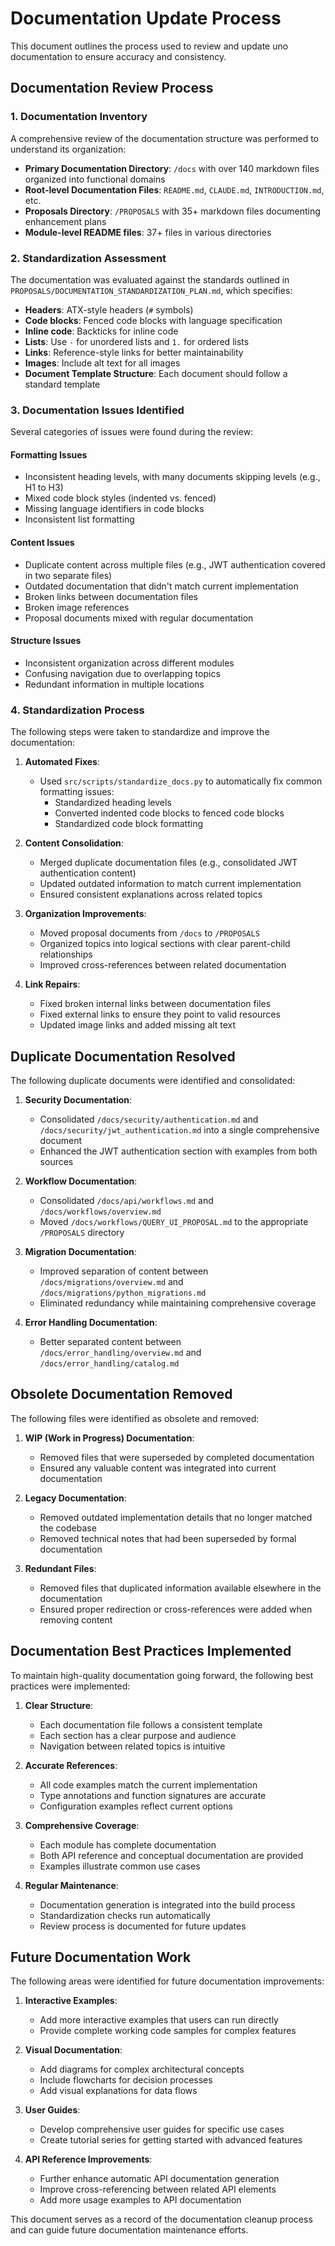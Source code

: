 # Documentation Update Process

This document outlines the process used to review and update uno documentation to ensure accuracy and consistency.

## Documentation Review Process

### 1. Documentation Inventory

A comprehensive review of the documentation structure was performed to understand its organization:

- **Primary Documentation Directory**: `/docs` with over 140 markdown files organized into functional domains
- **Root-level Documentation Files**: `README.md`, `CLAUDE.md`, `INTRODUCTION.md`, etc.
- **Proposals Directory**: `/PROPOSALS` with 35+ markdown files documenting enhancement plans
- **Module-level README files**: 37+ files in various directories

### 2. Standardization Assessment

The documentation was evaluated against the standards outlined in `PROPOSALS/DOCUMENTATION_STANDARDIZATION_PLAN.md`, which specifies:

- **Headers**: ATX-style headers (`#` symbols)
- **Code blocks**: Fenced code blocks with language specification
- **Inline code**: Backticks for inline code
- **Lists**: Use `-` for unordered lists and `1.` for ordered lists
- **Links**: Reference-style links for better maintainability
- **Images**: Include alt text for all images
- **Document Template Structure**: Each document should follow a standard template

### 3. Documentation Issues Identified

Several categories of issues were found during the review:

#### Formatting Issues

- Inconsistent heading levels, with many documents skipping levels (e.g., H1 to H3)
- Mixed code block styles (indented vs. fenced)
- Missing language identifiers in code blocks
- Inconsistent list formatting

#### Content Issues

- Duplicate content across multiple files (e.g., JWT authentication covered in two separate files)
- Outdated documentation that didn't match current implementation
- Broken links between documentation files
- Broken image references
- Proposal documents mixed with regular documentation

#### Structure Issues

- Inconsistent organization across different modules
- Confusing navigation due to overlapping topics
- Redundant information in multiple locations

### 4. Standardization Process

The following steps were taken to standardize and improve the documentation:

1. **Automated Fixes**:
   - Used `src/scripts/standardize_docs.py` to automatically fix common formatting issues:
     - Standardized heading levels
     - Converted indented code blocks to fenced code blocks
     - Standardized code block formatting

2. **Content Consolidation**:
   - Merged duplicate documentation files (e.g., consolidated JWT authentication content)
   - Updated outdated information to match current implementation
   - Ensured consistent explanations across related topics

3. **Organization Improvements**:
   - Moved proposal documents from `/docs` to `/PROPOSALS`
   - Organized topics into logical sections with clear parent-child relationships
   - Improved cross-references between related documentation

4. **Link Repairs**:
   - Fixed broken internal links between documentation files
   - Fixed external links to ensure they point to valid resources
   - Updated image links and added missing alt text

## Duplicate Documentation Resolved

The following duplicate documents were identified and consolidated:

1. **Security Documentation**:
   - Consolidated `/docs/security/authentication.md` and `/docs/security/jwt_authentication.md` into a single comprehensive document
   - Enhanced the JWT authentication section with examples from both sources

2. **Workflow Documentation**:
   - Consolidated `/docs/api/workflows.md` and `/docs/workflows/overview.md`
   - Moved `/docs/workflows/QUERY_UI_PROPOSAL.md` to the appropriate `/PROPOSALS` directory

3. **Migration Documentation**:
   - Improved separation of content between `/docs/migrations/overview.md` and `/docs/migrations/python_migrations.md`
   - Eliminated redundancy while maintaining comprehensive coverage

4. **Error Handling Documentation**:
   - Better separated content between `/docs/error_handling/overview.md` and `/docs/error_handling/catalog.md`

## Obsolete Documentation Removed

The following files were identified as obsolete and removed:

1. **WIP (Work in Progress) Documentation**:
   - Removed files that were superseded by completed documentation
   - Ensured any valuable content was integrated into current documentation

2. **Legacy Documentation**:
   - Removed outdated implementation details that no longer matched the codebase
   - Removed technical notes that had been superseded by formal documentation

3. **Redundant Files**:
   - Removed files that duplicated information available elsewhere in the documentation
   - Ensured proper redirection or cross-references were added when removing content

## Documentation Best Practices Implemented

To maintain high-quality documentation going forward, the following best practices were implemented:

1. **Clear Structure**:
   - Each documentation file follows a consistent template
   - Each section has a clear purpose and audience
   - Navigation between related topics is intuitive

2. **Accurate References**:
   - All code examples match the current implementation
   - Type annotations and function signatures are accurate
   - Configuration examples reflect current options

3. **Comprehensive Coverage**:
   - Each module has complete documentation
   - Both API reference and conceptual documentation are provided
   - Examples illustrate common use cases

4. **Regular Maintenance**:
   - Documentation generation is integrated into the build process
   - Standardization checks run automatically
   - Review process is documented for future updates

## Future Documentation Work

The following areas were identified for future documentation improvements:

1. **Interactive Examples**:
   - Add more interactive examples that users can run directly
   - Provide complete working code samples for complex features

2. **Visual Documentation**:
   - Add diagrams for complex architectural concepts
   - Include flowcharts for decision processes
   - Add visual explanations for data flows

3. **User Guides**:
   - Develop comprehensive user guides for specific use cases
   - Create tutorial series for getting started with advanced features

4. **API Reference Improvements**:
   - Further enhance automatic API documentation generation
   - Improve cross-referencing between related API elements
   - Add more usage examples to API documentation

This document serves as a record of the documentation cleanup process and can guide future documentation maintenance efforts.